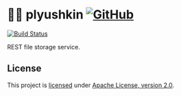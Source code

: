 # 🧓🏻 plyushkin [![GitHub](https://img.shields.io/github/license/alexengrig/plyushkin?style=flat&&color=informational)](LICENSE)

[![Build Status](https://travis-ci.com/alexengrig/plyushkin.svg?branch=master)](https://travis-ci.com/alexengrig/plyushkin)

REST file storage service.

## License

This project is [licensed](LICENSE) under [Apache License, version 2.0](https://www.apache.org/licenses/LICENSE-2.0).
